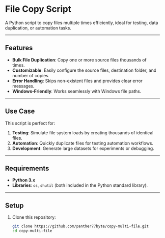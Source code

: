 # File Copy Script  

A Python script to copy files multiple times efficiently, ideal for testing, data duplication, or automation tasks.  

---

## Features  
- **Bulk File Duplication**: Copy one or more source files thousands of times.  
- **Customizable**: Easily configure the source files, destination folder, and number of copies.  
- **Error Handling**: Skips non-existent files and provides clear error messages.  
- **Windows-Friendly**: Works seamlessly with Windows file paths.  

---

## Use Case  
This script is perfect for:  
1. **Testing**: Simulate file system loads by creating thousands of identical files.  
2. **Automation**: Quickly duplicate files for testing automation workflows.  
3. **Development**: Generate large datasets for experiments or debugging.  

---

## Requirements  

- **Python 3.x**  
- **Libraries**: `os`, `shutil` (both included in the Python standard library).  

---

## Setup  

1. Clone this repository:  
   ```bash
   git clone https://github.com/panther77byte/copy-multi-file.git
   cd copy-multi-file
